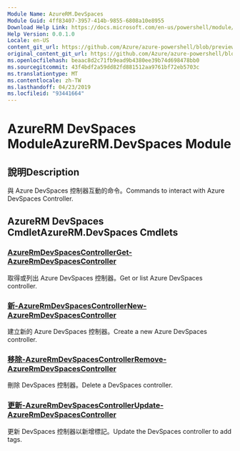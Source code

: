 ```yaml
---
Module Name: AzureRM.DevSpaces
Module Guid: 4ff83407-3957-414b-9855-6808a10e8955
Download Help Link: https://docs.microsoft.com/en-us/powershell/module/azurerm.devspaces
Help Version: 0.0.1.0
Locale: en-US
content_git_url: https://github.com/Azure/azure-powershell/blob/preview/src/ResourceManager/DevSpaces/Commands.DevSpaces/help/AzureRM.DevSpaces.md
original_content_git_url: https://github.com/Azure/azure-powershell/blob/preview/src/ResourceManager/DevSpaces/Commands.DevSpaces/help/AzureRM.DevSpaces.md
ms.openlocfilehash: beaac8d2c71fb9ead9b4380ee39b74d698478bb0
ms.sourcegitcommit: 43f4bdf2a59dd82fd881512aa9761bf72eb5703c
ms.translationtype: MT
ms.contentlocale: zh-TW
ms.lasthandoff: 04/23/2019
ms.locfileid: "93441664"
---
```

# <span data-ttu-id="027d3-101">AzureRM DevSpaces Module</span><span class="sxs-lookup"><span data-stu-id="027d3-101">AzureRM.DevSpaces Module</span></span>
## <span data-ttu-id="027d3-102">說明</span><span class="sxs-lookup"><span data-stu-id="027d3-102">Description</span></span>
<span data-ttu-id="027d3-103">與 Azure DevSpaces 控制器互動的命令。</span><span class="sxs-lookup"><span data-stu-id="027d3-103">Commands to interact with Azure DevSpaces Controller.</span></span>

## <span data-ttu-id="027d3-104">AzureRM DevSpaces Cmdlet</span><span class="sxs-lookup"><span data-stu-id="027d3-104">AzureRM.DevSpaces Cmdlets</span></span>
### [<span data-ttu-id="027d3-105">AzureRmDevSpacesController</span><span class="sxs-lookup"><span data-stu-id="027d3-105">Get-AzureRmDevSpacesController</span></span>](Get-AzureRmDevSpacesController.md)
<span data-ttu-id="027d3-106">取得或列出 Azure DevSpaces 控制器。</span><span class="sxs-lookup"><span data-stu-id="027d3-106">Get or list Azure DevSpaces controller.</span></span>

### [<span data-ttu-id="027d3-107">新-AzureRmDevSpacesController</span><span class="sxs-lookup"><span data-stu-id="027d3-107">New-AzureRmDevSpacesController</span></span>](New-AzureRmDevSpacesController.md)
<span data-ttu-id="027d3-108">建立新的 Azure DevSpaces 控制器。</span><span class="sxs-lookup"><span data-stu-id="027d3-108">Create a new Azure DevSpaces controller.</span></span>

### [<span data-ttu-id="027d3-109">移除-AzureRmDevSpacesController</span><span class="sxs-lookup"><span data-stu-id="027d3-109">Remove-AzureRmDevSpacesController</span></span>](Remove-AzureRmDevSpacesController.md)
<span data-ttu-id="027d3-110">刪除 DevSpaces 控制器。</span><span class="sxs-lookup"><span data-stu-id="027d3-110">Delete a DevSpaces controller.</span></span>

### [<span data-ttu-id="027d3-111">更新-AzureRmDevSpacesController</span><span class="sxs-lookup"><span data-stu-id="027d3-111">Update-AzureRmDevSpacesController</span></span>](Update-AzureRmDevSpacesController.md)
<span data-ttu-id="027d3-112">更新 DevSpaces 控制器以新增標記。</span><span class="sxs-lookup"><span data-stu-id="027d3-112">Update the DevSpaces controller to add tags.</span></span> 

